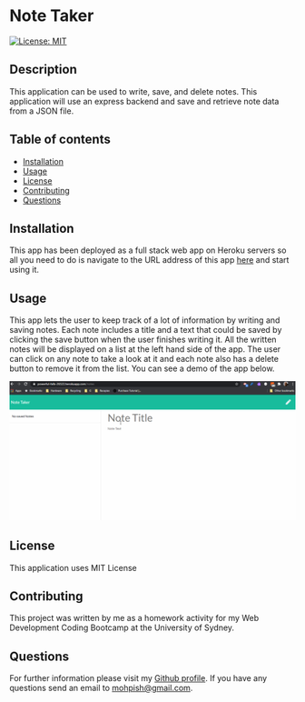 # Note Taker

  [![License: MIT](https://img.shields.io/badge/License-MIT-yellow.svg)](https://github.com/Mohammad-Pishdar/employee_summary_template_engine/blob/master/LICENSE)

  ## Description
  This application can be used to write, save, and delete notes. This application will use an express backend and save and retrieve note data from a JSON file.

  ## Table of contents
  
  * [Installation](#installation)
  * [Usage](#usage)
  * [License](#license)
  * [Contributing](#contributing)
  * [Questions](#questions)
  

  ## Installation

  This app has been deployed as a full stack web app on Heroku servers so all you need to do is navigate to the URL address of this app [here](https://powerful-falls-26522.herokuapp.com/) and start using it. 

  ## Usage

  This app lets the user to keep track of a lot of information by writing and saving notes. Each note includes a title and a text that could be saved by clicking the save button when the user finishes writing it. All the written notes will be displayed on a list at the left hand side of the app. The user can click on any note to take a look at it and each note also has a delete button to remove it from the list. You can see a demo of the app below.

  ![animated gif to show how note taker app works](https://github.com/Mohammad-Pishdar/Note-Taker/blob/master/record.gif)

  ## License

  This application uses MIT License

  ## Contributing

  This project was written by me as a homework activity for my Web Development Coding Bootcamp at the University of Sydney.

  ## Questions

  For further information please visit my [Github profile](https://github.com/Mohammad-Pishdar). If you have any questions send an email to mohpish@gmail.com.

